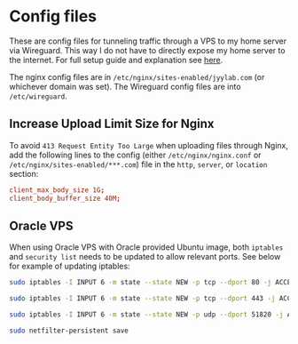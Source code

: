 # Config files

These are config files for tunneling traffic through a VPS to my home server via Wireguard. This way I do not have to directly expose my home server to the internet. For full setup guide and explanation see [here](../Documentation/Tunnel.md). 

The nginx config files are in `/etc/nginx/sites-enabled/jyylab.com` (or whichever domain was set). The Wireguard config files are into `/etc/wireguard`.

## Increase Upload Limit Size for Nginx

To avoid `413 Request Entity Too Large` when uploading files through Nginx, add the following lines to the config (either `/etc/nginx/nginx.conf` or `/etc/nginx/sites-enabled/***.com`) file in the `http`, `server`, or `location` section:

``` conf
client_max_body_size 1G;
client_body_buffer_size 40M;
```

## Oracle VPS

When using Oracle VPS with Oracle provided Ubuntu image, both `iptables` and `security list` needs to be updated to allow relevant ports. See below for example of updating iptables:

``` bash
sudo iptables -I INPUT 6 -m state --state NEW -p tcp --dport 80 -j ACCEPT

sudo iptables -I INPUT 6 -m state --state NEW -p tcp --dport 443 -j ACCEPT

sudo iptables -I INPUT 6 -m state --state NEW -p udp --dport 51820 -j ACCEPT

sudo netfilter-persistent save
```
